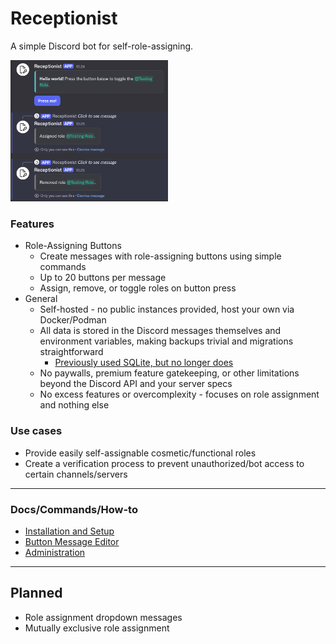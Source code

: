 # Receptionist
A simple Discord bot for self-role-assigning.

<img alt="Button message example" src="./docs/images/button-message-example-2.png" width="50%" />

### Features
- Role-Assigning Buttons
  - Create messages with role-assigning buttons using simple commands
  - Up to 20 buttons per message
  - Assign, remove, or toggle roles on button press
- General
  - Self-hosted - no public instances provided, host your own via Docker/Podman
  - All data is stored in the Discord messages themselves and environment variables, making backups trivial and migrations straightforward
    - [Previously used SQLite, but no longer does](https://github.com/ai03-2725/receptionist-discord-roles-bot/blob/v1.0.x/README.md)
  - No paywalls, premium feature gatekeeping, or other limitations beyond the Discord API and your server specs
  - No excess features or overcomplexity - focuses on role assignment and nothing else

### Use cases
- Provide easily self-assignable cosmetic/functional roles
- Create a verification process to prevent unauthorized/bot access to certain channels/servers

--- 
 
### Docs/Commands/How-to
- [Installation and Setup](./docs/Setup.md)
- [Button Message Editor](./docs/ButtonMessageEditor.md)
- [Administration](./docs/Administration.md)

---

## Planned
- Role assignment dropdown messages
- Mutually exclusive role assignment

